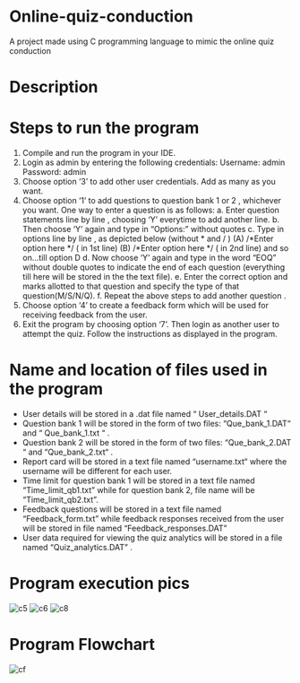 # Online-quiz-conduction
A project made using C programming language to mimic the online quiz conduction

# Description

# Steps to run the program

1. Compile and run the program in your IDE.
2. Login as admin by entering the following credentials:
             Username:  admin
             Password:  admin
3. Choose option  ‘3’  to add other user credentials. Add as many as you want.
4. Choose option  ‘1’  to add questions to question bank 1 or 2 , whichever you want.
   One way to enter a question is as follows:
      a. Enter question statements line by line , choosing ‘Y’ everytime to add another line.
      b. Then choose ‘Y’ again and type in “Options:” without quotes
      c. Type in options line by line , as depicted below (without * and / )
                        (A)  /*Enter option here */          ( in 1st line)
                        (B)  /*Enter option here */          ( in 2nd line)
                           and so on...till option D
      d. Now choose ‘Y’ again and type in the word “EOQ” without double quotes to
         indicate the end of each question (everything till here will be stored in the the text file).
      e.  Enter the correct option and marks allotted to that question and specify the type of that question(M/S/N/Q).
      f.  Repeat the above steps to add another question .
5. Choose option ‘4’ to create a feedback form which will be used for receiving feedback from the user.
6. Exit the program by choosing option ‘7’. Then login as another user to attempt the quiz. Follow the instructions as displayed in the program.

# Name and location of files used in the program

* User details will be stored in a .dat file named  “ User_details.DAT “ 
* Question bank 1 will be stored in the form of two files:  “Que_bank_1.DAT“  and  “ Que_bank_1.txt “  .
* Question bank 2 will be stored in the form of two files:  “Que_bank_2.DAT “  and  “Que_bank_2.txt“ .
* Report card will be stored in a text file named  “username.txt“ where the username will be different for each user.
* Time limit for question bank 1 will be stored in a text file named “Time_limit_qb1.txt” while for question bank 2, file name will be  “Time_limit_qb2.txt”.
* Feedback questions will be stored in a text file named “Feedback_form.txt” while feedback responses received from the user will be stored in file named      “Feedback_responses.DAT”
* User data required for viewing the quiz analytics will be stored in a file named “Quiz_analytics.DAT” .

# Program execution pics
![c5](https://user-images.githubusercontent.com/104520126/165797162-ed605f08-8326-4de4-8160-d9aa92c94f9c.png)
![c6](https://user-images.githubusercontent.com/104520126/165797193-05b3e936-2526-4499-a7a6-0aead899fd25.png)
![c8](https://user-images.githubusercontent.com/104520126/165797224-745dc69e-b1cf-44a6-8278-a610c7efa8af.png)

# Program Flowchart
![cf](https://user-images.githubusercontent.com/104520126/165797245-b05a4141-d0d4-4001-b481-a155d87c928d.png)




